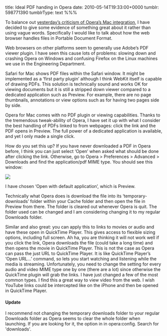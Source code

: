 title: Ideal PDF handing in Opera
date: 2010-05-14T19:33:00+0000
tumblr: 598771390
tumblrType: text
%%%

To balance out [yesterday’s criticism of Opera’s Mac integration](/post/595624790), I have decided to give some evidence of something great about it rather than using vague words. Specifically I would like to talk about how the web browser handles files in Portable Document Format. 

Web browsers on other platforms seem to generally use Adobe’s PDF viewer plugin. I have seen this cause lots of problems: slowing down and crashing Opera on Windows and confusing Firefox on the Linux machines we use in the Engineering Department. 

Safari for Mac shows PDF files within the Safari window. It might be implemented as a ‘first party plugin’ although I think WebKit itself is capable of drawing PDFs. This solution is technically sound and works OK for viewing documents but it is still a stripped down viewer compared to a dedicated application such as Preview. For example, there are no page thumbnails, annotations or view options such as for having two pages side by side. 

Opera for Mac comes with no PDF plugin or viewing capabilities. Thanks to the tremendous tweak-ability of Opera, I have set it up with what I consider the best handling of PDFs linked to from webpages: click the link and the PDF opens in Preview. The full power of a dedicated application is available, and yet I only made a single click. 

How do you set this up? If you have never downloaded a PDF in Opera before, I think you can just select ‘Open’ when asked what should be done after clicking the link. Otherwise, go to Opera > Preferences > Advanced > Downloads and find the application/pdf MIME type. You should see this window:

![](tumblr_l2fcz451di1qb1802.png)

I have chosen ‘Open with default application’, which is Preview. 

Technically what Opera does is download the file into its ‘temporary-downloads’ folder within your Cache folder and then open the file in Preview from there. The folder is cleared out whenever Opera is quit. The folder used can be changed and I am considering changing it to my regular Downloads folder.  

Similar and also great: you can apply this to links to movies or audio and have these open in QuickTime Player. This gives access to flexible sizing options, including full screen. Ah ha, you are thinking it will not work well if you click the link, Opera downloads the file (could take a long time) and then opens the movie in QuickTime Player. This is not the case as Opera can pass the just URL to QuickTime Player. It is like QuickTime Player’s ‘Open URL…’ command, so lets you start watching and listening while the media is streaming. Unfortunately, you need to change the setting for every audio and video MIME type one by one (there are a lot) since otherwise the QuickTime plugin will grab the links. I have just changed a few of the most common types. I find this a great way to view video from the web. I wish YouTube links could be intercepted like on the iPhone and then be opened in QuickTime Player. 

#### Update

I recommend not changing the temporary downloads folder to your regular Downloads folder as Opera seems to clear the whole folder when launching. If you are looking for it, the option in in opera:config. Search for 'downloads'. 

